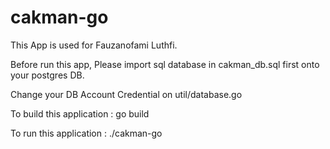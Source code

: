 # cakman-go

This App is used for Fauzanofami Luthfi.

Before run this app, Please import sql database in cakman_db.sql first onto your postgres DB.

Change your DB Account Credential on util/database.go

To build this application :
go build

To run this application :
./cakman-go
